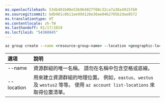 ```yaml
---
ms.openlocfilehash: 53db401b00e53b964027f08c32ca7a38a4915f60
ms.sourcegitcommit: bdb981c0b11ee99d128e30ae0462705b2dae8572
ms.translationtype: HT
ms.contentlocale: zh-TW
ms.lasthandoff: 01/17/2019
ms.locfileid: "54360845"
---
```

```cmd
az group create --name <resource-group-name> --location <geographic-location> --verbose
```

| 選項 | 說明 |
|:---|:---|
| --name | 資源群組的唯一名稱。 請勿在名稱中包含空格或底線。 |
| --location | 用來建立資源群組的地理位置。 例如，`eastus`、`westus` 及 `westus2` 等等。 使用 `az account list-locations` 來取得位置清單。 |